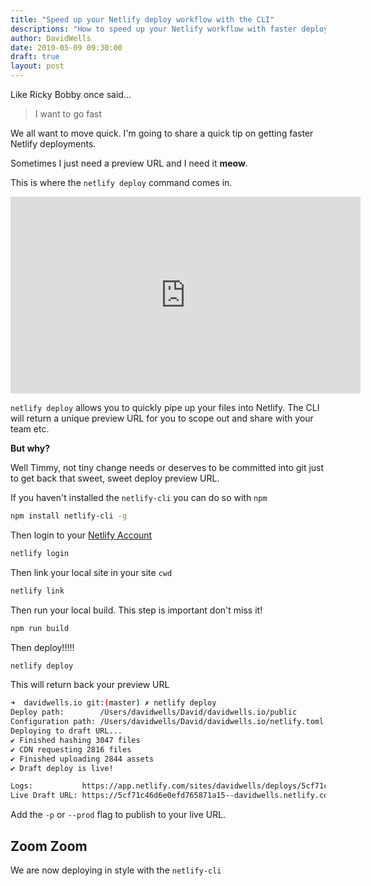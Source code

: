 ```yaml
---
title: "Speed up your Netlify deploy workflow with the CLI"
descriptions: "How to speed up your Netlify workflow with faster deploys"
author: DavidWells
date: 2019-05-09 09:30:00
draft: true
layout: post
---
```


Like Ricky Bobby once said...

> I want to go fast

We all want to move quick. I'm going to share a quick tip on getting faster Netlify deployments.

Sometimes I just need a preview URL and I need it **meow**.

This is where the `netlify deploy` command comes in.

<iframe width="560" height="315" src="https://www.youtube.com/embed/WtZ4bG2K0MA" frameborder="0" allow="accelerometer; autoplay; encrypted-media; gyroscope; picture-in-picture" allowfullscreen></iframe>

`netlify deploy` allows you to quickly pipe up your files into Netlify. The CLI will return a unique preview URL for you to scope out and share with your team etc.

**But why?**

Well Timmy, not tiny change needs or deserves to be committed into git just to get back that sweet, sweet deploy preview URL.

If you haven't installed the `netlify-cli` you can do so with `npm`

```bash
npm install netlify-cli -g
```

Then login to your [Netlify Account](https://app.netlify.com)

```bash
netlify login
```

Then link your local site in your site `cwd`

```bash
netlify link
```

Then run your local build. This step is important don't miss it!

```bash
npm run build
```

Then deploy!!!!!

```bash
netlify deploy
```

This will return back your preview URL

```bash
➜  davidwells.io git:(master) ✗ netlify deploy
Deploy path:        /Users/davidwells/David/davidwells.io/public
Configuration path: /Users/davidwells/David/davidwells.io/netlify.toml
Deploying to draft URL...
✔ Finished hashing 3047 files
✔ CDN requesting 2816 files
✔ Finished uploading 2844 assets
✔ Draft deploy is live!

Logs:           https://app.netlify.com/sites/davidwells/deploys/5cf71c46d6e0efd765871a15
Live Draft URL: https://5cf71c46d6e0efd765871a15--davidwells.netlify.com
```

Add the `-p` or `--prod` flag to publish to your live URL.

## Zoom Zoom

We are now deploying in style with the `netlify-cli`

